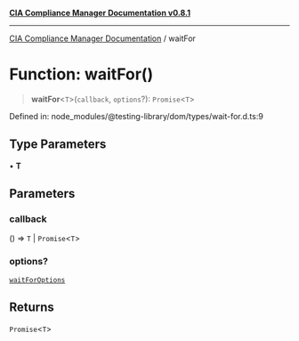 [**CIA Compliance Manager Documentation v0.8.1**](../README.md)

***

[CIA Compliance Manager Documentation](../globals.md) / waitFor

# Function: waitFor()

> **waitFor**\<`T`\>(`callback`, `options`?): `Promise`\<`T`\>

Defined in: node\_modules/@testing-library/dom/types/wait-for.d.ts:9

## Type Parameters

• **T**

## Parameters

### callback

() => `T` \| `Promise`\<`T`\>

### options?

[`waitForOptions`](../interfaces/waitForOptions.md)

## Returns

`Promise`\<`T`\>
